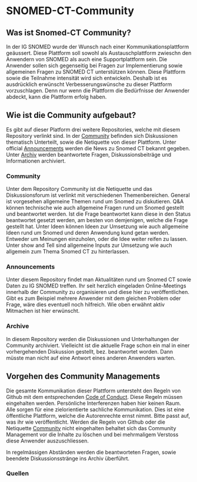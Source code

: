 # SNOMED-CT-Community

## Was ist Snomed-CT Community?
In der IG SNOMED wurde der Wunsch nach einer Kommunikationsplattform geäussert. Diese Plattform soll sowohl als Austauschplattform zwieschn den Anwendern von SNOMED als auch eine Supportplattform sein. Die Anwender sollen sich gegenseitig bei Fragen zur Implementierung sowie allgemeinen Fragen zu SNOMED CT unterstützen können. 
Diese Plattform sowie die Teilnahme intensität wird sich entwickeln. Deshalb ist es ausdrücklich erwünscht Verbesserungswünsche zu dieser Plattform vorzuschlagen. Denn nur wenn die Plattform die Bedürfnisse der Anwender abdeckt, kann die Plattform erfolg haben. 

## Wie ist die Community aufgebaut?
Es gibt auf dieser Platform drei weitere Repositories, welche mit diesem Repository verlinkt sind. In der [Community](https://github.com/SabineK82/Community#) befinden sich Diskussionen thematisch Unterteilt, sowie die Netiquette von dieser Plattform. 
Unter official [Announcements](https://github.com/SabineK82/officialAnnouncements#) werden die News zu Snomed CT bekannt gegeben. 
Unter [Archiv](https://github.com/SabineK82/Archive#) werden beantwortete Fragen, Diskussionsbeiträge und Informationen archiviert. 

### Community
Unter dem Repository Community ist die Netiquette und das Diskussionsforum ist verlinkt mit verschiedenen Themenbereichen. 
General ist vorgesehen allgemeine Themen rund um Snomed zu diskutieren. 
Q&A können technische wie auch allgemeine Fragen rund um Snomed gestellt und beantwortet werden. Ist die Frage beantwortet kann diese in den Status beantwortet gesetzt werden, am besten von demjenigen, welche die Frage gestellt hat. 
Unter Ideen können Ideen zur Umsetzung wie auch allgemeine Ideen rund um Snomed und deren Anwendung kund getan werden. Entweder um Meinungen einzuholen, oder die Idee weiter reifen zu lassen. 
Unter show and Tell sind  allgemeine Inputs zur Umsetzung wie auch allgemein zum Thema Snomed CT zu hinterlassen. 


### Announcements
Unter diesem Repository findet man Aktualitäten rund um Snomed CT sowie Daten zu IG SNOMED treffen. Ihr seit herzlich eingeladen Online-Meetings innerhalb der Community zu organisieren und diese hier zu veröffentlichen. Gibt es zum Beispiel mehrere Anwender mit dem gleichen Problem oder Frage, wäre dies eventuell noch hilfreich. Wie oben erwähnt aktiv Mitmachen ist hier erwünscht. 

### Archive
In diesem Repository werden die Diskussionen und Unterhaltungen der Community archiviert. Vielleicht ist die aktuelle Frage schon ein mal in einer vorhergehenden Diskussion gestellt, bez. beantwortet worden. Dann müsste man nicht auf eine Antwort eines anderen Anwenders warten. 

## Vorgehen des Community Managements

Die gesamte Kommunikation dieser Plattform untersteht den Regeln von Github mit dem entsprechenden [Code of Conduct](https://docs.github.com/en/site-poicy/github-terms/github-community-guidelines). Diese Regeln müssen eingehalten werden. Persönliche Interferenzen haben hier keinen Raum. Alle sorgen für eine zielorientierte sachliche Kommunikation. Dies ist eine öffentliche Plattform, welche die Autorenrechte ernst nimmt. Bitte passt auf, was ihr wie veröffentlicht. Werden die Regeln von Github oder die Netiquette  [Community](https://github.com/SabineK82/Community#) nicht eingehalten behaltet sich das Community Management vor die Inhalte zu löschen und bei mehrmaligem Verstoss diese Anwender auszuschliessen. 

In regelmässigen Abständen werden die beantworteten Fragen, sowie beendete Diskussionsstränge ins Archiv überführt. 


### Quellen

